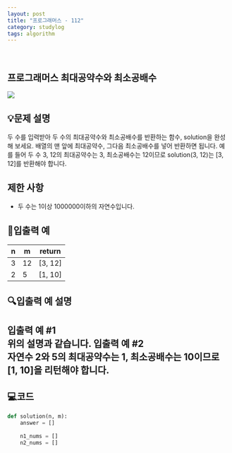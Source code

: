 ```yaml
---
layout: post
title: "프로그래머스 - 112"
category: studylog
tags: algorithm
---
```


<br>

## 프로그래머스 최대공약수와 최소공배수


![](https://velog.velcdn.com/images/dlsdud9098/post/e1464da6-734f-4172-a5d3-8df73b71a328/image.png)
## 💡문제 설명
두 수를 입력받아 두 수의 최대공약수와 최소공배수를 반환하는 함수, solution을 완성해 보세요. 배열의 맨 앞에 최대공약수, 그다음 최소공배수를 넣어 반환하면 됩니다. 예를 들어 두 수 3, 12의 최대공약수는 3, 최소공배수는 12이므로 solution(3, 12)는 [3, 12]를 반환해야 합니다.


## 제한 사항
* 두 수는 1이상 1000000이하의 자연수입니다.




## 🔢입출력 예




<table><thead><tr><th>n</th><th>m</th><th>return</th></tr></thead><tbody><tr><td>3</td><td>12</td><td>[3, 12]</td></tr><tr><td>2</td><td>5</td><td>[1, 10]</td></tr></tbody>
</table>


## 🔍입출력 예 설명
입출력 예 #1<br/>위의 설명과 같습니다.
입출력 예 #2<br/>자연수 2와 5의 최대공약수는 1, 최소공배수는 10이므로 [1, 10]을 리턴해야 합니다.
---


## 💻코드


```python
def solution(n, m):
    answer = []
    
    n1_nums = []
    n2_nums = []
